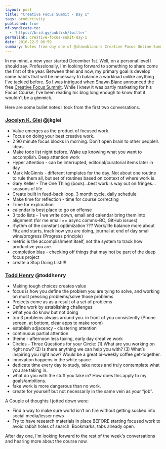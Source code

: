 ```yaml
---
layout: post
title: "Creative Focus Summit - Day 1"
tags: productivity
published: true
mf-syndicate-to:
  - 'https://brid.gy/publish/twitter'
permalink: creative-focus-sumit-day-1
date: 2016-12-5 06:59
summary: Notes from day one of @shawnblanc's Creative Focus Online Summit. 
---
```


In my mind, a new year started December 1st. Well, on a personal level I should say. Professionally, I'm looking forward to something to share come the first of the year. Between then and now, my primary goal is develop some habits that will be necessary to balance a workload unlike anything I've tackled before. So I was intrigued when [Shawn Blanc](http://shawnblanc.net) announced the free [Creative Focus Summit](https://thefocuscourse.com/summit/). While I knew it was partly marketing for his Focus Course, I've been reading his blog long enough to know that it wouldn't be a gimmick.

Here are some bullet notes I took from the first two conversations.

### [Jocelyn K. Glei](http://jkglei.com/) @jkglei
* Value emerges as the product of focused work.
* Focus on doing your best creative work.
* 2 90 minute focus blocks in morning. Don’t open brain to other people’s ideas.
* Make todo list night before. Wake up knowing what you want to accomplish. Deep attention work
* Hyper attention - can be interrupted, editorial/curatorial items later in day
* Mark McGinnis - different templates for the day. Not about one routine to rule them all, but set of routines based on context of where work is.
* Gary Keller - The One Thing (book)…best work is way out on fringes…seasons of life
* Create built in feed-back loop. 3 month cycle, daily schedule
* Make time for reflection - time for course correcting
* Time for exploration
* calendar is best place to go on offense
* 3 todo lists - 1 we write down, email and calendar bring them into alignment (for me email == async comms–BC, GitHub issues)
* rhythm of the constant optimization ??? Work/life balance more about Fitz and starts, track how you are doing, journal at end of day small wins/progress (Progress principle)
* metric is the accomplishment itself, not the system to track how productive you are.
* completion bias - checking off things that may not be part of the deep focus project
* create a Stop Doing List!!!!

### [Todd Henry](http://www.toddhenry.com/) @toddhenry

* Making tough choices creates value
* focus is how you define the problem you are tying to solve, and working on most pressing problems/solve those problems.
* Projects come as as a result of a set of problems
* Define work by establishing challenges
* what you do know but not doing
* top 3 problems always around you. in front of you consistently (Phone screen, at bottom, clear apps to make room)
* establish adjacency - clustering attention
* continuous partial attention <it me>
* theme - afternoon less taxing, early day creative work
* Circles - Three Questions for your Circle: (1) What are you working on right now? (2) Is there anything we can help you with? (3) What’s inspiring you right now? Would be a great bi-weekly coffee get-together.
* innovation happens in the white space
* dedicate time every day to study, take notes and truly contemplate what you are taking in.
* what do you with the stuff you take in? How does this apply to my goals/ambitions.
* fake work is more dangerous than no work.
* create for yourself but not necessarily in the same vein as your “job”.

A Couple of thoughts I jotted down were:

* Find a way to make sure world isn’t on fire without getting sucked into social media/lesser news
* Try to have research materials in place BEFORE starting focused work to avoid rabbit holes of search. Bookmarks, tabs already open.

After day one, I'm looking forward to the rest of the week's conversations and hearing more about the course now.
